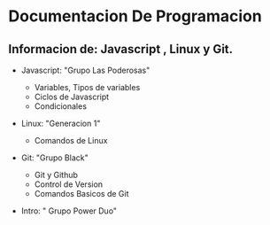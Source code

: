 # Documentacion De Programacion
## Informacion de: Javascript , Linux y Git.



- Javascript: "Grupo Las Poderosas"   
  - Variables,  Tipos de variables
  - Ciclos de Javascript
  - Condicionales


 - Linux: "Generacion 1"
   - Comandos de Linux 


- Git: "Grupo Black"
   - Git y Github
   - Control de Version 
   - Comandos Basicos de Git


- Intro: " Grupo Power Duo"





